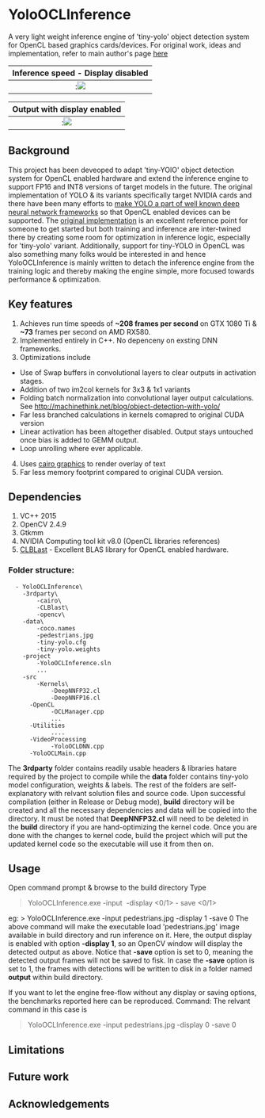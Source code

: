 # YoloOCLInference

A very light weight inference engine of 'tiny-yolo' object detection system for OpenCL based graphics cards/devices. For original work, ideas and implementation, refer to main author's page [here](https://pjreddie.com/darknet/)

Inference speed - Display disabled|
:-------------------------:|
:![](https://github.com/sat8/YoloOCLInference/blob/master/Capture.jpg)|

Output with display enabled|
:-------------------------:|
:![](https://github.com/sat8/YoloOCLInference/blob/master/frame_000006.jpg)|


## Background
This project has been deveoped to adapt 'tiny-YOlO' object detection system for OpenCL enabled hardware and extend the inference engine to support FP16 and INT8 versions of target models in the future. The original implementation of YOLO & its variants specifically target NVIDIA cards and there have been many efforts to [make YOLO a part of well known deep neural network frameworks](https://www.google.co.uk/search?rlz=1C1CHBD_en-GBGB743GB743&q=tensorflow+yolo&spell=1&sa=X&ved=0ahUKEwip3fKSkN_WAhXmBsAKHX7oB-EQvwUIJSgA&biw=1920&bih=974) so that OpenCL enabled devices can be supported. The [original implementation](https://github.com/pjreddie/darknet) is an excellent reference point for someone to get started but both training and inference are inter-twined there by creating some room for optimization in inference logic, especially for 'tiny-yolo' variant. Additionally, support for tiny-YOLO in OpenCL was also something many folks would be interested in and hence YoloOCLInference is mainly written to detach the inference engine from the training logic and thereby making the engine simple, more focused towards performance & optimization.  

## Key features
1. Achieves run time speeds of **~208 frames per second** on GTX 1080 Ti & **~73** frames per second on AMD RX580.
2. Implemented entirely in C++. No depenceny on exsting DNN frameworks.
3. Optimizations include 
  * Use of Swap buffers in convolutional layers to clear outputs in activation stages.
  * Addition of two im2col kernels for 3x3 & 1x1 variants
  * Folding batch normalization into convolutional layer output calculations. See http://machinethink.net/blog/object-detection-with-yolo/ 
  * Far less branched calculations in kernels comapred to original CUDA version
  * Linear activation has been altogether disabled. Output stays untouched once bias is added to GEMM output.
  * Loop unrolling where ever applicable. 
4. Uses [cairo graphics](https://wiki.gnome.org/Projects/gtkmm/MSWindows) to render overlay of text
5. Far less memory footprint compared to original CUDA version. 

## Dependencies
1. VC++ 2015
2. OpenCV 2.4.9
3. Gtkmm
4. NVIDIA Computing tool kit v8.0 (OpenCL libraries references)
5. [CLBLast](https://github.com/CNugteren/CLBlast) - Excellent BLAS library for OpenCL enabled hardware.

### Folder structure:

      - YoloOCLInference\
        -3rdparty\
            -cairo\
            -CLBlast\
            -opencv\
        -data\
            -coco.names
            -pedestrians.jpg
            -tiny-yolo.cfg
            -tiny-yolo.weights
        -project
            -YoloOCLInference.sln
            ...
        -src
            -Kernels\
                -DeepNNFP32.cl
                -DeepNNFP16.cl
          -OpenCL
                -OCLManager.cpp
                ...
          -Utilities
                ....
          -VideoProcessing
                -YoloOCLDNN.cpp
          -YoloOCLMain.cpp
           
The **3rdparty** folder contains readily usable headers & libraries hatare required by the project to compile while the **data** folder contains tiny-yolo model configuration, weights & labels. The rest of the folders are self-explanatory with relvant solution files and source code. Upon successful compilation (either in Release or Debug mode), **build** directory will be created and all the necessary dependencies and data will be copied into the directory. It must be noted that **DeepNNFP32.cl** will need to be deleted in the **build** directory if you are hand-optimizing the kernel code. Once you are done with the changes to kernel code, build the project which will put the updated kernel code so the executable will use it from then on.

## Usage
  Open command prompt & browse to the build directory
  Type 
  
  > YoloOCLInference.exe -input <image> -display <0/1> - save <0/1>
    
 eg:  > YoloOCLInference.exe -input pedestrians.jpg -display 1 -save 0
 The above command will make the executable load 'pedestrians.jpg' image available in build directory and run inference on it. Here, the output display is enabled with option **-display 1**, so an OpenCV window will display the detected output as above. Notice that **-save** option is set to 0, meaning the detected output frames will not be saved to fisk. In case the **-save** option is set to 1, the frames with detections will be written to disk in a folder named **output** within build directory.
 
If you want to let the engine free-flow without any display or saving options, the benchmarks reported here can be reproduced. 
Command: The relvant command in this case is
> YoloOCLInference.exe -input pedestrians.jpg -display 0 -save 0
 
## Limitations

## Future work

## Acknowledgements






